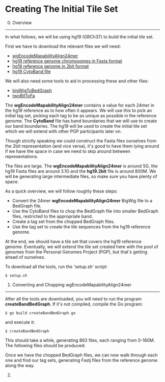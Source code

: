 Creating The Initial Tile Set
=============================

0. Overview
--------

In what follows, we will be using hg19 (GRCh37) to build the
initial tile set.

First we have to download the relevant files we will need:

  - [wgEncodeMapabilityAlign24mer](http://hgdownload-test.cse.ucsc.edu/goldenPath/hg19/encodeDCC/wgEncodeMapability/release1/wgEncodeCrgMapabilityAlign24mer.bw.gz)
  - [hg19 reference genome chromosomes in Fasta format](http://hgdownload.cse.ucsc.edu/goldenpath/hg19/chromosomes/)
  - [hg19 reference genome in 2bit format](http://hgdownload.soe.ucsc.edu/goldenPath/hg19/bigZips/hg19.2bit)
  - [hg19 CytoBand file](http://hgdownload.cse.ucsc.edu/goldenpath/hg19/database/cytoBand.txt.gz)

We will also need some tools to aid in processing these and other files:

  - [bigWigToBedGraph](http://hgdownload.cse.ucsc.edu/admin/exe/linux.x86_64/bigWigToBedGraph)
  - [twoBitToFa](http://hgdownload.cse.ucsc.edu/admin/exe/linux.x86_64/twoBitToFa)

The **wgEncodeMapabilityAlign24mer** contains a value for each 24mer in the hg19 reference as to how often it appears.  We will use
this to pick an initial tag set, picking each tag to be as unique as possible in the reference genome.  The **CytoBand** file has
band boundaries that we will use to create our band boundaries.  The hg19 will be used to create the initial tile set which we will
extend with other PGP participants later on.

Though strictly speaking we could construct the Fasta files ourselves from the 2bit representation (and vice versa), it's good
to have them lying around if we have the space in case we need to skip around between representations.

The files are large.  The **wgEncodeMapabilityAlign24mer** is around 5G, the hg19 Fasta files are around 3.1G and the **hg19.2bit** file is around 800M.
We will be generating large intermediate files, so make sure you have plenty of space.

As a quick overview, we will follow roughly these steps:

  - Convert the 24mer **wgEncodeMapabilityAlign24mer** BigWig file to a BedGraph file.
  - Use the CytoBand files to chop the BedGraph file into smaller BedGraph files, restricted to the appropriate band.
  - Create a tag set from the chopped BedGraph files.
  - Use the tag set to create the tile sequences from the hg19 reference genome.

At the end, we should have a tile set that covers the hg19 reference genome.  Eventually, we will extend
the tile set created here with the pool of genomes from the Personal Genomes Project (PGP), but that's getting
ahead of ourselves.

To download all the tools, run the 'setup.sh' script:

    $ setup.sh

1. Converting and Chopping wgEncodeMapabilityAlign24mer
-------------------------------------------------------

After all the tools are downloaded, you will need to run the program **createBandBedGraph**.  If it's not compiled, compile the Go program:

    $ go build createBandBedGraph.go

and execute it:

    $ createBandBedGraph

This should take a while, generating 863 files, each ranging from 0-160M.  The following files should be produced:



Once we have the chopped BedGraph files, we can now walk through each one and find our tag sets, generating Fastj files from the reference genome along the way.

2. 




